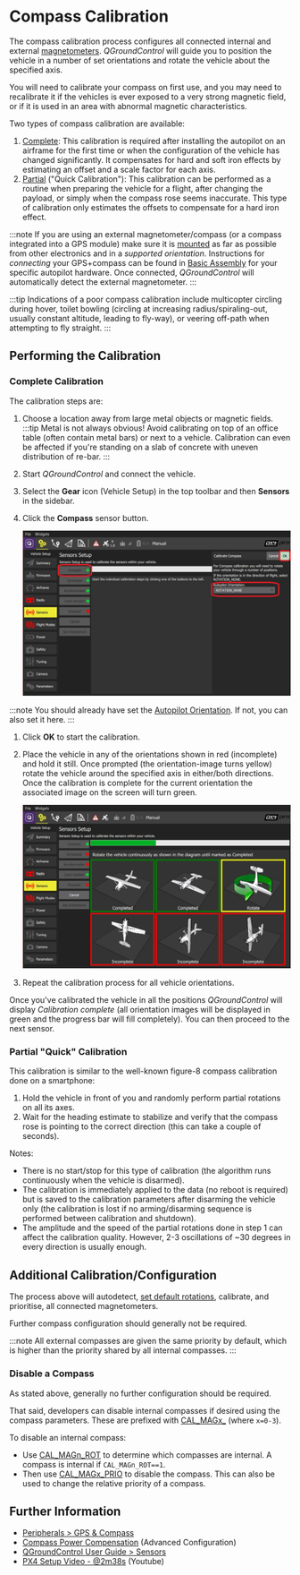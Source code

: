 # Compass Calibration

The compass calibration process configures all connected internal and external [magnetometers](../gps_compass/README.md). *QGroundControl* will guide you to position the vehicle in a number of set orientations and rotate the vehicle about the specified axis.

You will need to calibrate your compass on first use, and you may need to recalibrate it if the vehicles is ever exposed to a very strong magnetic field, or if it is used in an area with abnormal magnetic characteristics.

Two types of compass calibration are available:

1. [Complete](#complete-calibration): This calibration is required after installing the autopilot on an airframe for the first time or when the configuration of the vehicle has changed significantly. It compensates for hard and soft iron effects by estimating an offset and a scale factor for each axis.
1. [Partial](#partial-quick-calibration) ("Quick Calibration"): This calibration can be performed as a routine when preparing the vehicle for a flight, after changing the payload, or simply when the compass rose seems inaccurate. This type of calibration only estimates the offsets to compensate for a hard iron effect.

:::note
If you are using an external magnetometer/compass (or a compass integrated into a GPS module) make sure it is [mounted](../assembly/mount_gps_compass.md) as far as possible from other electronics and in a _supported orientation_. Instructions for _connecting_ your GPS+compass can be found in [Basic Assembly](../assembly/README.md) for your specific autopilot hardware. Once connected, *QGroundControl* will automatically detect the external magnetometer.
:::

:::tip
Indications of a poor compass calibration include multicopter circling during hover, toilet bowling (circling at increasing radius/spiraling-out, usually constant altitude, leading to fly-way), or veering off-path when attempting to fly straight.
:::

## Performing the Calibration

### Complete Calibration

The calibration steps are:

1. Choose a location away from large metal objects or magnetic fields. :::tip
Metal is not always obvious! Avoid calibrating on top of an office table (often contain metal bars) or next to a vehicle. 
Calibration can even be affected if you're standing on a slab of concrete with uneven distribution of re-bar.
:::
1. Start *QGroundControl* and connect the vehicle.
1. Select the **Gear** icon (Vehicle Setup) in the top toolbar and then **Sensors** in the sidebar.
1. Click the **Compass** sensor button.

   ![Select Compass calibration PX4](../../assets/qgc/setup/sensor/sensor_compass_select_px4.jpg)

:::note
You should already have set the [Autopilot Orientation](../config/flight_controller_orientation.md). If not, you can also set it here.
:::
1. Click **OK** to start the calibration.
1. Place the vehicle in any of the orientations shown in red (incomplete) and hold it still. Once prompted (the orientation-image turns yellow) rotate the vehicle around the specified axis in either/both directions. Once the calibration is complete for the current orientation the associated image on the screen will turn green.

   ![Compass calibration steps on PX4](../../assets/qgc/setup/sensor/sensor_compass_calibrate_px4.jpg)

1. Repeat the calibration process for all vehicle orientations.

Once you've calibrated the vehicle in all the positions *QGroundControl* will display *Calibration complete* (all orientation images will be displayed in green and the progress bar will fill completely). You can then proceed to the next sensor.

### Partial "Quick" Calibration

This calibration is similar to the well-known figure-8 compass calibration done on a smartphone:

1. Hold the vehicle in front of you and randomly perform partial rotations on all its axes.
1. Wait for the heading estimate to stabilize and verify that the compass rose is pointing to the correct direction (this can take a couple of seconds).

Notes:

- There is no start/stop for this type of calibration (the algorithm runs continuously when the vehicle is disarmed).
- The calibration is immediately applied to the data (no reboot is required) but is saved to the calibration parameters after disarming the vehicle only (the calibration is lost if no arming/disarming sequence is performed between calibration and shutdown).
- The amplitude and the speed of the partial rotations done in step 1 can affect the calibration quality. However, 2-3 oscillations of ~30 degrees in every direction is usually enough.


## Additional Calibration/Configuration

The process above will autodetect, [set default rotations](../advanced_config/parameter_reference.md#SENS_MAG_AUTOROT), calibrate, and prioritise, all connected magnetometers.

Further compass configuration should generally not be required.

:::note
All external compasses are given the same priority by default, which is higher than the priority shared by all internal compasses.
:::

### Disable a Compass

As stated above, generally no further configuration should be required.

That said, developers can disable internal compasses if desired using the compass parameters. These are prefixed with [CAL_MAGx_](../advanced_config/parameter_reference.md#CAL_MAG0_ID) (where `x=0-3`).

To disable an internal compass:

- Use [CAL_MAGn_ROT](../advanced_config/parameter_reference.md#CAL_MAG0_ROT) to determine which compasses are internal. A compass is internal if `CAL_MAGn_ROT==1`.
- Then use [CAL_MAGx_PRIO](../advanced_config/parameter_reference.md#CAL_MAG0_PRIO) to disable the compass. This can also be used to change the relative priority of a compass.


## Further Information

- [Peripherals > GPS & Compass](../gps_compass/README.md)
- [Compass Power Compensation](../advanced_config/compass_power_compensation.md) (Advanced Configuration)
- [QGroundControl User Guide > Sensors](https://docs.qgroundcontrol.com/master/en/SetupView/sensors_px4.html#compass)
- [PX4 Setup Video - @2m38s](https://youtu.be/91VGmdSlbo4?t=2m38s) (Youtube)

